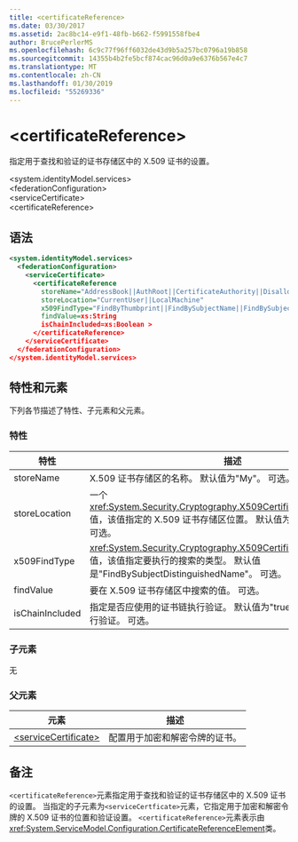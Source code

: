 ```yaml
---
title: <certificateReference>
ms.date: 03/30/2017
ms.assetid: 2ac8bc14-e9f1-48fb-b662-f5991558fbe4
author: BrucePerlerMS
ms.openlocfilehash: 6c9c77f96ff6032de43d9b5a257bc0796a19b858
ms.sourcegitcommit: 14355b4b2fe5bcf874cac96d0a9e6376b567e4c7
ms.translationtype: MT
ms.contentlocale: zh-CN
ms.lasthandoff: 01/30/2019
ms.locfileid: "55269336"
---
```

# <a name="certificatereference"></a>\<certificateReference>
指定用于查找和验证的证书存储区中的 X.509 证书的设置。  
  
 \<system.identityModel.services>  
\<federationConfiguration>  
\<serviceCertificate>  
\<certificateReference>  
  
## <a name="syntax"></a>语法  
  
```xml  
<system.identityModel.services>  
  <federationConfiguration>  
    <serviceCertificate>  
      <certificateReference   
        storeName="AddressBook||AuthRoot||CertificateAuthority||Disallowed||My||Root||TrustedPeople||TrustedPublisher"  
        storeLocation="CurrentUser||LocalMachine"  
        x509FindType="FindByThumbprint||FindBySubjectName||FindBySubjectDistinguishedName||FindByIssuerName||FindByIssuerDistinguishedName||FindBySerialNumber||FindByTimeValid||FindByTimeNotYetValid||FindByTimeExpired||FindByTemplateName||FindByApplicationPolicy||FindByCertificatePolicy||FindByExtension||FindByKeyUsage||FindBySubjectKeyIdentifier"  
        findValue=xs:String  
        isChainIncluded=xs:Boolean >  
      </certificateReference>  
    </serviceCertificate>  
  </federationConfiguration>  
</system.identityModel.services>  
```  
  
## <a name="attributes-and-elements"></a>特性和元素  
 下列各节描述了特性、子元素和父元素。  
  
### <a name="attributes"></a>特性  
  
|特性|描述|  
|---------------|-----------------|  
|storeName|X.509 证书存储区的名称。 默认值为"My"。 可选。|  
|storeLocation|一个<xref:System.Security.Cryptography.X509Certificates.StoreLocation>值，该值指定的 X.509 证书存储区位置。 默认值为"LocalMachine"。 可选。|  
|x509FindType|<xref:System.Security.Cryptography.X509Certificates.X509FindType>值，该值指定要执行的搜索的类型。 默认值是"FindBySubjectDistinguishedName"。 可选。|  
|findValue|要在 X.509 证书存储区中搜索的值。 可选。|  
|isChainIncluded|指定是否应使用的证书链执行验证。 默认值为"true";通过使用证书链执行验证。 可选。|  
  
### <a name="child-elements"></a>子元素  
 无  
  
### <a name="parent-elements"></a>父元素  
  
|元素|描述|  
|-------------|-----------------|  
|[\<serviceCertificate>](../../../../../docs/framework/configure-apps/file-schema/windows-identity-foundation/servicecertificate.md)|配置用于加密和解密令牌的证书。|  
  
## <a name="remarks"></a>备注  
 `<certificateReference>`元素指定用于查找和验证的证书存储区中的 X.509 证书的设置。 当指定的子元素为`<serviceCertficate>`元素，它指定用于加密和解密令牌的 X.509 证书的位置和验证设置。 `<certificateReference>`元素表示由<xref:System.ServiceModel.Configuration.CertificateReferenceElement>类。
